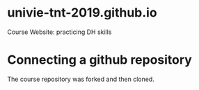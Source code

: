 # univie-tnt-2019.github.io
Course Website: practicing DH skills

# Connecting a github repository
The course repository was forked and then cloned.
